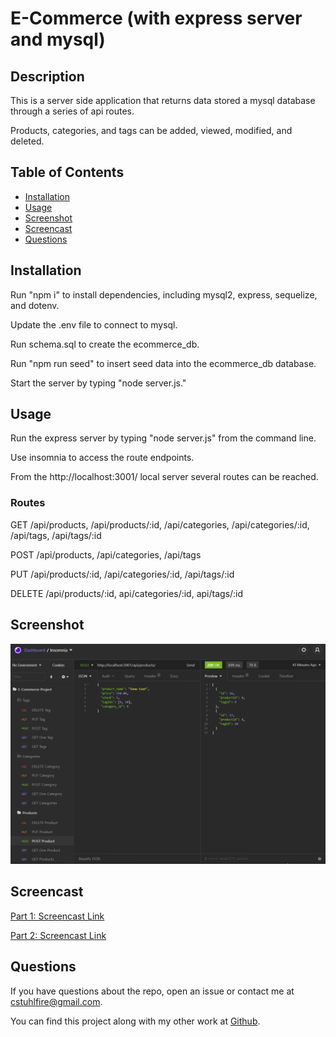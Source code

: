 # E-Commerce (with express server and mysql)
## Description 
This is a server side application that returns data stored a mysql database through a series of api routes. 

Products, categories, and tags can be added, viewed, modified, and deleted.


## Table of Contents
- [Installation](#installation)
- [Usage](#usage)
- [Screenshot](#screenshot)
- [Screencast](#screencast)
- [Questions](#questions)


## Installation
Run "npm i" to install dependencies, including mysql2, express, sequelize, and dotenv. 

Update the .env file to connect to mysql. 

Run schema.sql to create the ecommerce_db. 

Run "npm run seed" to insert seed data into the ecommerce_db database. 

Start the server by typing "node server.js." 

## Usage
Run the express server by typing "node server.js" from the command line.

Use insomnia to access the route endpoints. 

From the http://localhost:3001/ local server several routes can be reached. 

### Routes 
GET /api/products, /api/products/:id, /api/categories, /api/categories/:id, /api/tags, /api/tags/:id

POST /api/products, /api/categories, /api/tags

PUT /api/products/:id, /api/categories/:id, /api/tags/:id

DELETE /api/products/:id, api/categories/:id, api/tags/:id

## Screenshot
![Screenshot](./screenshot.PNG)

## Screencast
[Part 1: Screencast Link](https://drive.google.com/file/d/1_wi40dQNB7osyLThQsqciKGvfCJdCIBP/view?usp=sharing)

[Part 2: Screencast Link](https://drive.google.com/file/d/1FcZ59Z4YmqIfaSiUn0hGKD6uTtODgWzu/view?usp=sharing)

## Questions

If you have questions about the repo, open an issue or contact me at 
cstuhlfire@gmail.com. 

You can find this project along with my other work 
at [Github](https://github.com/cstuhlfire).

